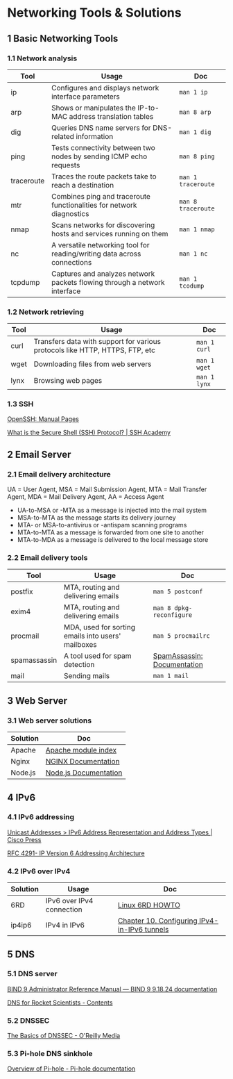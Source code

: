 # Networking Tools & Solutions





## 1 Basic Networking Tools



### 1.1 Network analysis

| Tool       | Usage                                                        | Doc                |
| ---------- | ------------------------------------------------------------ | ------------------ |
| ip         | Configures and displays network interface parameters         | `man 1 ip`         |
| arp        | Shows or manipulates the IP-to-MAC address translation tables | `man 8 arp`        |
| dig        | Queries DNS name servers for DNS-related information         | `man 1 dig`        |
| ping       | Tests connectivity between two nodes by sending ICMP echo requests | `man 8 ping`       |
| traceroute | Traces the route packets take to reach a destination         | `man 1 traceroute` |
| mtr        | Combines ping and traceroute functionalities for network diagnostics | `man 8 traceroute` |
| nmap       | Scans networks for discovering hosts and services running on them | `man 1 nmap`       |
| nc         | A versatile networking tool for reading/writing data across connections | `man 1 nc`         |
| tcpdump    | Captures and analyzes network packets flowing through a network interface | `man 1 tcodump`    |





### 1.2 Network retrieving

| Tool | Usage                                                        | Doc          |
| ---- | ------------------------------------------------------------ | ------------ |
| curl | Transfers data with support for various protocols like HTTP, HTTPS, FTP, etc | `man 1 curl` |
| wget | Downloading files from web servers                           | `man 1 wget` |
| lynx | Browsing web pages                                           | `man 1 lynx` |



### 1.3 SSH

[OpenSSH: Manual Pages](https://www.openssh.com/manual.html)

[What is the Secure Shell (SSH) Protocol? | SSH Academy](https://www.ssh.com/academy/ssh/protocol)



## 2 Email Server



### 2.1 Email delivery architecture

UA = User Agent, MSA = Mail Submission Agent, MTA = Mail Transfer Agent, MDA = Mail Delivery Agent, AA = Access Agent

- UA-to-MSA or -MTA as a message is injected into the mail system
- MSA-to-MTA as the message starts its delivery journey
- MTA- or MSA-to-antivirus or -antispam scanning programs 
- MTA-to-MTA as a message is forwarded from one site to another 
- MTA-to-MDA as a message is delivered to the local message store



### 2.2 Email delivery tools

| Tool         | Usage                                              | Doc                                                          |
| ------------ | -------------------------------------------------- | ------------------------------------------------------------ |
| postfix      | MTA,  routing and delivering emails                | `man 5 postconf`                                             |
| exim4        | MTA,  routing and delivering emails                | `man 8 dpkg-reconfigure`                                     |
| procmail     | MDA, used for sorting emails into users' mailboxes | `man 5 procmailrc`                                           |
| spamassassin | A tool used for spam detection                     | [SpamAssassin: Documentation](https://spamassassin.apache.org/doc.html) |
| mail         | Sending mails                                      | `man 1 mail`                                                 |





## 3 Web Server



### 3.1 Web server solutions

| Solution | Doc                                                          |
| -------- | ------------------------------------------------------------ |
| Apache   | [Apache module index](https://httpd.apache.org/docs/current/mod/) |
| Nginx    | [NGINX Documentation](https://docs.nginx.com/)               |
| Node.js  | [Node.js Documentation](https://nodejs.org/docs/latest/api/) |





## 4 IPv6



### 4.1 IPv6 addressing

[Unicast Addresses > IPv6 Address Representation and Address Types | Cisco Press](https://www.ciscopress.com/articles/article.asp?p=2803866&seqNum=4)

[RFC 4291- IP Version 6 Addressing Architecture](http://ftp.funet.fi/rfc/rfc4291.txt)



### 4.2 IPv6 over IPv4

| Solution | Usage                     | Doc                                                          |
| -------- | ------------------------- | ------------------------------------------------------------ |
| 6RD      | IPv6 over IPv4 connection | [Linux 6RD HOWTO](http://www.litech.org/6rd/)                |
| ip4ip6   | IPv4 in IPv6              | [Chapter 10. Configuring IPv4-in-IPv6 tunnels](https://tldp.org/HOWTO/Linux+IPv6-HOWTO/ch10.html) |



## 5 DNS



### 5.1 DNS server

[BIND 9 Administrator Reference Manual — BIND 9 9.18.24 documentation](https://bind9.readthedocs.io/en/v9.18.24/)

[DNS for Rocket Scientists - Contents](https://www.zytrax.com/books/dns/)



### 5.2 DNSSEC

[The Basics of DNSSEC - O'Reilly Media](https://web.archive.org/web/20160221185439/http:/www.onlamp.com/pub/a/onlamp/2004/10/14/dnssec.html)



### 5.3 Pi-hole DNS sinkhole

[Overview of Pi-hole - Pi-hole documentation](https://docs.pi-hole.net/)

